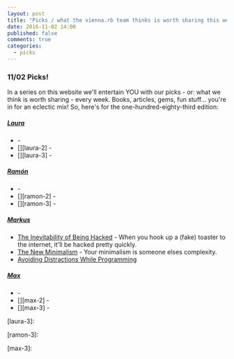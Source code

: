 ```yaml
---
layout: post
title: "Picks / what the vienna.rb team thinks is worth sharing this week"
date: 2016-11-02 14:00
published: false
comments: true
categories:
  - picks
---
```


### 11/02 Picks!

In a series on this website we'll entertain YOU with our picks - or: what we think is worth sharing - every week.
Books, articles, gems, fun stuff... you're in for an eclectic mix! So, here's for the one-hundred-eighty-third edition:


##### [Laura][laura]
- [][laura-1] -
- [][laura-2] -
- [][laura-3] -

##### [Ramón][ramon]
- [][ramon-1] -
- [][ramon-2] -
- [][ramon-3] -

##### [Markus][markus]
- [The Inevitability of Being Hacked][markus-1] - When you hook up a (fake) toaster to the internet, it'll be hacked pretty quickly.
- [The New Minimalism][markus-2] - Your minimalism is someone elses complexity.
- [Avoiding Distractions While Programming][markus-3]

##### [Max][max]
- [][max-1] -
- [][max-2] -
- [][max-3] -



[laura]: https://www.twitter.com/alicetragedy
[laura-1]:
[laura-2]:
[laura-3]:

[ramon]: https://twitter.com/senorhuidobro
[ramon-1]:
[ramon-2]:
[ramon-3]:

[markus]: https://twitter.com/nuclearsquid
[markus-1]: http://www.theatlantic.com/technology/archive/2016/10/we-built-a-fake-web-toaster-and-it-was-hacked-in-an-hour/505571/
[markus-2]: http://prog21.dadgum.com/223.html
[markus-3]: http://blog.jbrains.ca/permalink/avoid-distractions-while-programming/

[max]: https://www.twitter.com/klappradla
[max-1]:
[max-2]:
[max-3]:

